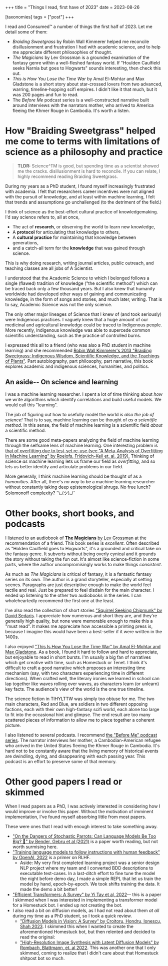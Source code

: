 +++
title = "Things I read, first have of 2023"
date = 2023-08-26

[taxonomies]
tags = ["post"]
+++


I read and Consumed™️ a number of things the first half of 2023. Let me detail some of them:

- *Braiding Sweetgrass* by Robin Wall Kimmerer helped me reconcile disillusionment and frustration I had with academic science, and to help me appreciate different philosophies of thought.
- *The Magicians* by Lev Grossman is a grounded examination of the fantasy genre within a well-fleshed fantasy world. If "Houlden Caulfield seeks Narnia but goes to Hogwarts" sounds interesting, then check this out.
- *This is How You Lose the Time War* by Amal El-Mohtar and Max Gladstone is a short story about star-crossed lovers from two advanced, warring, timeline-hopping scifi empires. I didn't like it that much, but it was 200 pages and fun to read.
- The *Before Me* podcast series is a well-constructed narrative built around interviews with the narrators mother, who arrived to America fleeing the Khmer Rouge in Cambodia. It's worth a listen.

<!-- more -->


# How "Braiding Sweetgrass" helped me come to terms with limitations of science as a philosophy and practice

> **TLDR:** Science^TM is good, but spending time as a scientist showed me the cracks.  disillusionment is hard to reconcile. If you can relate, I highly recommend reading Braiding Sweetgrass.

During my years as a PhD student, I found myself increasingly frustrated with academia. I felt that researchers career incentives were not aligned with the pursuit of knowledge, and at least within machine learning, I felt that trends and assumptions go unchallenged (to the detriment of the field.)

I think of science as the best-effort cultural practice of knowledgemaking. I'd say science refers to, all at once,

 - The act of **research**, or observing the world to learn new knowledge,
 - A **protocol** for articulating that knowledge to others,
 - A **cultural practice** for maintaining that knowledge between generations,
 - and a catch-all term for the **knowledge** that was gained through science.

This is why doing research, writing journal articles, public outreach, and teaching classes are all jobs of A Scientist.

I understood that the Academic Science to which I belonged follows a single (flawed) tradition of knowledge ("the scientific method") which can be traced back only a few thousand years. But I also knew that humanity worldwide had developed other ways of gaining and communicating knowledge, in the form of songs and stories, and much later, writing. That is to say, Academic Science was not the only science.

The only other major lineages of Science that I knew of (and took seriously) were Indigenous practices. I vaguely knew that a huge amount of our medicinal and agricultural knowledge could be traced to Indigenous people. More recently, Indigenous knowledge was able to supercede common scientific understanding, such as the practice of controlled burns. 

I expressed this all to a friend (who was also a PhD student in machine learning) and she recommended [Robin Wall Kimmerer's 2013 "Braiding Sweetgrass: Indigenous Wisdom, Scientific Knowledge, and the Teachings of Plants"](https://en.wikipedia.org/wiki/Braiding_Sweetgrass). Part autobiography, part philosophy, part narrative, this book explores academic and indigenous sciences, humanities, and politics.

## An aside-- On science and learning

I was a machine learning researcher. I spent a lot of time thinking about *how* we write algorithms which identify correlations and build useful models. We would call this "learning".

The job of figuring out how to usefully model the world *is also the job of science!* That is to say, machine learning can be thought of *as a scientific method.* In this sense, the field of machine learning is a scientific field *about* a scientific method. 

There are some good meta-papers analyzing the field of machine learning through the selfsame lens of machine learning. One interesting problem is [that of overfitting due to test-set re-use (see "A Meta-Analysis of Overfitting in Machine Learning" by Roelofs, Fridovich-Keil et. al, 2019).](https://proceedings.neurips.cc/paper/2019/file/ee39e503b6bedf0c98c388b7e8589aca-Paper.pdf) Thinking of science *as* machine learning lets us frame our field as *overfitting*, and so lets us better identify and articulate problems in our field.

More generally, I think machine learning should be thought of as a *humanities*. After all, there's *no way* to be a machine learning researcher without constantly taking deep epistemological shrugs. No free lunch? Solomonoff complexity? ¯\\\_(ツ)\_/¯ 


# Other books, short books, and podcasts

I listened to an audiobook of [**The Magicians** by Lev Grossman](https://en.wikipedia.org/wiki/The_Magicians_(Grossman_novel)) at the recommendation of a friend. This book series is *excellent*. Often described as "Holden Caulfield goes to Hogwarts", it's a grounded and critical take on the fantasy genre. It subverts without being overly cynical and it grounds the story without taking the fun out. It's almost like science-fiction in some parts, where the author uncompromisingly works to make things *consistent*.

As much as *The Magicians* is critical of fantasy, it is a fantastic fantasy series on its own. The author is a grand storyteller, especially at setting scenes. Paragraphs are just descriptive enough to make the world feel tactile and real. Just be prepared to feel disdain for the main character. I ended up listening to the other two audiobooks in the series. I can wholeheartedly recommend the first one at the least.

I've also read the collection of short stories ["Squirrel Seeking Chipmunk" by David Sedaris](https://en.wikipedia.org/wiki/Squirrel_Seeks_Chipmunk). I appreciate how numerous and short they are, and they're generally high quality, but none were memorable enough to make this a "must read". It makes me appreciate how accessible a printing press is, because I imagine this would have been a best-seller if it were written in the 1400s.

I also enjoyed  ["This Is How You Lose the Time War" by Amal El-Mohtar and Max Gladstone](https://en.wikipedia.org/wiki/This_Is_How_You_Lose_the_Time_War). As a book, I found it hard to follow and hard to appreciate, but enjoyable to read in short bursts. I'm usually a big fan of narratives which get creative with time, such as Homestuck or Tenet. I think it's difficult to craft a good narrative which proposes an interesting time mechanism (say, with two characters experiencing time in different directions). When crafted well, the literary ironies we learned in school can lap together like waves rolling over waves, as characters learn (or unlearn) key facts. The audience's view of the world is the one true timeline.

The science fiction in TIHYLTTW was simply too obtuse for me. The two main characters, Red and Blue, are soldiers in two different opposing factions, each with their own high-fantasy scifi world, each alone too large to fit into the occasional hint and glimpse. The end result are too many scattered pieces of information to allow me to piece together a coherent picture.

I also listened to several podcasts. I recommend [the "Before Me" podcast series](https://www.beforemepodcast.com/episodes). The narrator interviews her mother, a Cambodian-American refugee who arrived in the United States fleeing the Khmer Rouge in Cambodia. It's hard not to be constantly aware that the living memory of historical events are dwindling, dying, and disappearing with each passing year. This podcast is an effort to preserve some of that memory.


# Other good papers I read or skimmed

When I read papers as a PhD, I was actively interested in considering how I would improve or involve this paper. Without the motivation of imminent implementation, I've found myself absorbing little from most papers.

These were ones that I read with enough interest to take something away.

- ["On the Dangers of Stochastic Parrots: Can Language Models Be Too Big? 🦜" by Bender, Gebru et al (2021)](
https://dl.acm.org/doi/pdf/10.1145/3442188.3445922) is a paper worth reading, but not worth surmising here.
- ["Training language models to follow instructions with human feedback" by OpenAI, 2022](https://proceedings.neurips.cc/paper_files/paper/2022/file/b1efde53be364a73914f58805a001731-Paper-Conference.pdf) is a primer on RLHF.
    - Aside: My very first completed learning project was a senior design NLP project where my team and I converted BDD descriptions to executable test-cases. In a last-ditch effort to fine tune the model the night before demo day, I made a simple REPL that let us train the model by hand, epoch-by-epoch. We took shifts training the data. It made the demo a bit better!
- ["Efficient Transformers: A Survey" by Yi Tay et al, 2022](https://dl.acm.org/doi/pdf/10.1145/3530811)-- this is a paper I skimmed when I was interested in implementing a transformer model for a Homestuck bot. I ended up not creating the bot.
- I also read a bit on diffusion models, as I had not read about them *at all* during my time as a PhD student, so I took a quick review.
    - ["Diffusion Models in Vision: A Survey" by Croitoru, Hondru, Ionescu, Shah 2023](https://arxiv.org/pdf/2209.04747.pdf). I skimmed this when I wanted to create the aforementioned Homestuck bot, but then relented and decided to read the original:
    - ["High-Resolution Image Synthesis with Latent Diffusion Models" by Rombach, Blattmann, et. al 2022](https://openaccess.thecvf.com/content/CVPR2022/papers/Rombach_High-Resolution_Image_Synthesis_With_Latent_Diffusion_Models_CVPR_2022_paper.pdf). This was another one that I only skimmed, coming to realize that I didn't care about that Homestuck shitpost bot so much.
